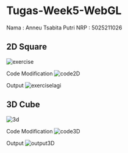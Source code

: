 # Tugas-Week5-WebGL
Nama : Anneu Tsabita Putri
NRP : 5025211026

## 2D Square
![exercise](https://github.com/anneutsabita/Tugas-Week5-WebGL/assets/114276069/e2071d57-202b-4847-b90b-30adc3602e73)

Code Modification
![code2D](https://github.com/anneutsabita/Tugas-Week5-WebGL/assets/114276069/65066891-baa2-429a-983e-b76c83ebe607)

Output
![exerciselagi](https://github.com/anneutsabita/Tugas-Week5-WebGL/assets/114276069/632192ae-3d42-4355-b6bb-18525d09e657)

## 3D Cube
![3d](https://github.com/anneutsabita/Tugas-Week5-WebGL/assets/114276069/58abca72-504c-482d-916c-1dbd412d0839)

Code Modification
![code3D](https://github.com/anneutsabita/Tugas-Week5-WebGL/assets/114276069/d1990940-43a6-466d-a633-2017aed42e57)

Output
![output3D](https://github.com/anneutsabita/Tugas-Week5-WebGL/assets/114276069/de554d40-b72d-4935-9f33-51807bff6f78)



